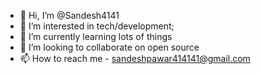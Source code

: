 - 👋 Hi, I’m @Sandesh4141
- 👀 I’m interested in tech/development;
- 🌱 I’m currently learning lots of things
- 💞️ I’m looking to collaborate on open source
- 📫 How to reach me - sandeshpawar414141@gmail.com

<!---
Sandesh4141/Sandesh4141 is a ✨ special ✨ repository because its `README.md` (this file) appears on your GitHub profile.
You can click the Preview link to take a look at your changes.
--->
